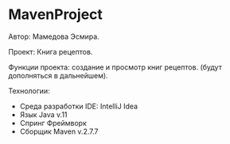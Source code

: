# MavenProject
Автор: Мамедова Эсмира.

 Проект: Книга рецептов.

 Функции проекта: создание и просмотр книг рецептов. (будут дополняться в дальнейшем).

 Технологии:
 - Среда разработки IDE: IntelliJ Idea
 - Язык Java v.11
 - Спринг Фреймворк
 - Сборщик Maven v.2.7.7
